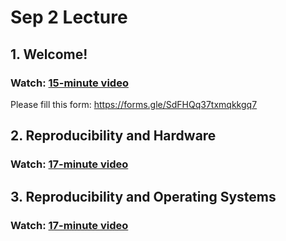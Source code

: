 # Sep 2 Lecture

## 1. Welcome!

### Watch: [15-minute video](https://youtu.be/5PgTYyVZNGc)

Please fill this form: https://forms.gle/SdFHQq37txmqkkgq7

## 2. Reproducibility and Hardware

### Watch: [17-minute video](https://youtu.be/3xhgwPy-I78)

## 3. Reproducibility and Operating Systems

### Watch: [17-minute video](https://youtu.be/toIcX1iWBHc)
